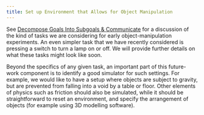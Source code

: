 ```yaml
---
title: Set up Environment that Allows for Object Manipulation
---
```


See [Decompose Goals Into Subgoals & Communicate](../motor-system-improvements/decompose-goals-into-subgoals-communicate.md) for a discussion of the kind of tasks we are considering for early object-manipulation experiments. An even simpler task that we have recently considered is pressing a switch to turn a lamp on or off. We will provide further details on what these tasks might look like soon.

Beyond the specifics of any given task, an important part of this future-work component is to identify a good simulator for such settings. For example, we would like to have a setup where objects are subject to gravity, but are prevented from falling into a void by a table or floor. Other elements of physics such as friction should also be simulated, while it should be straightforward to reset an environment, and specify the arrangement of objects (for example using 3D modelling software).